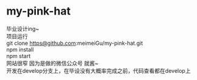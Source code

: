 # my-pink-hat
毕业设计ing~</br>
项目运行</br>
git clone https@github.com:meimeiGu/my-pink-hat.git</br>
npm install</br>
npm start</br>
网站很窄 因为是做的微信公众号 就酱~</br>
开发在develop分支上，在毕设没有大概率完成之前，代码查看都在develop上

